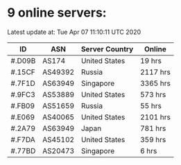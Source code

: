 # 9 online servers:

Latest update at: Tue Apr 07 11:10:11 UTC 2020

| ID | ASN | Server Country | Online |
| -- | --- | -------------- | ------ |
| #.D09B | AS174 | United States | 19 hrs |
| #.15CF | AS49392 | Russia | 2117 hrs |
| #.7F1D | AS63949 | Singapore | 3365 hrs |
| #.9FC3 | AS53889 | United States | 573 hrs |
| #.FB09 | AS51659 | Russia | 55 hrs |
| #.E069 | AS40065 | United States | 2101 hrs |
| #.2A79 | AS63949 | Japan | 781 hrs |
| #.F7DA | AS45102 | United States | 359 hrs |
| #.77BD | AS20473 | Singapore | 6 hrs |

